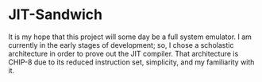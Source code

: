 # JIT-Sandwich  
It is my hope that this project will some day be a full system emulator. I am currently in the early stages of development; so, I chose a scholastic architecture in order to prove out the JIT compiler. That architecture is CHIP-8 due to its reduced instruction set, simplicity, and my familiarity with it.  
